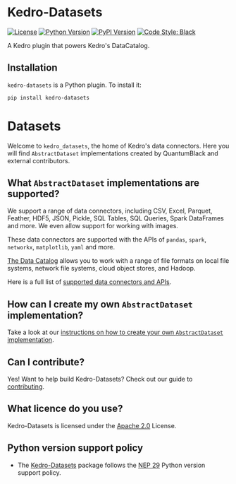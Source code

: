 # Kedro-Datasets

[![License](https://img.shields.io/badge/license-Apache%202.0-blue.svg)](https://opensource.org/licenses/Apache-2.0)
[![Python Version](https://img.shields.io/badge/python-3.9%20%7C%203.10%20%7C%203.11-blue.svg)](https://pypi.org/project/kedro-datasets/)
[![PyPI Version](https://badge.fury.io/py/kedro-datasets.svg)](https://pypi.org/project/kedro-datasets/)
[![Code Style: Black](https://img.shields.io/badge/code%20style-black-black.svg)](https://github.com/ambv/black)

A Kedro plugin that powers Kedro's DataCatalog.

## Installation

`kedro-datasets` is a Python plugin. To install it:

```bash
pip install kedro-datasets
```

# Datasets

Welcome to `kedro_datasets`, the home of Kedro's data connectors. Here you will find `AbstractDataset` implementations created by QuantumBlack and external contributors.

## What `AbstractDataset` implementations are supported?

We support a range of data connectors, including CSV, Excel, Parquet, Feather, HDF5, JSON, Pickle, SQL Tables, SQL Queries, Spark DataFrames and more. We even allow support for working with images.

These data connectors are supported with the APIs of `pandas`, `spark`, `networkx`, `matplotlib`, `yaml` and more.

[The Data Catalog](https://kedro.readthedocs.io/en/stable/data/data_catalog.html) allows you to work with a range of file formats on local file systems, network file systems, cloud object stores, and Hadoop.

Here is a full list of [supported data connectors and APIs](https://docs.kedro.org/en/stable/kedro_datasets.html).

## How can I create my own `AbstractDataset` implementation?
Take a look at our [instructions on how to create your own `AbstractDataset` implementation](https://kedro.readthedocs.io/en/stable/extend_kedro/custom_datasets.html).

## Can I contribute?

Yes! Want to help build Kedro-Datasets? Check out our guide to [contributing](https://github.com/kedro-org/kedro-plugins/blob/main/kedro-datasets/CONTRIBUTING.md).

## What licence do you use?

Kedro-Datasets is licensed under the [Apache 2.0](https://github.com/kedro-org/kedro-plugins/blob/main/LICENSE.md) License.

## Python version support policy
* The [Kedro-Datasets](https://github.com/kedro-org/kedro-plugins/tree/main/kedro-datasets) package follows the [NEP 29](https://numpy.org/neps/nep-0029-deprecation_policy.html) Python version support policy.

